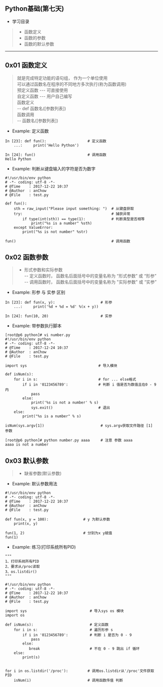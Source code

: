 ## Python基础(第七天)

*  学习目录    
> * 函数定义  
> * 函数的参数  
> * 函数的默认参数  

---
## 0x01 函数定义  
> 就是完成特定功能的语句组， 作为一个单位使用  
> 可以通过函数名在程序的不同地方多次执行(称为函数调用)  
> 预定义函数 --- 可直接使用  
> 自定义函数 --- 用户自己编写  
> 函数定义  
  -- def 函数名([参数列表])  
> 函数调用  
  -- 函数名([参数列表])      

* Example: 定义函数
```
In [23]: def fun():                   # 定义函数
    ...:     print('Hello Python')

In [24]: fun()                        # 调用函数
Hello Python
```
* Example: 判断从键盘输入的字符是否为数字
```
#!/usr/bin/env python
# -*- coding: utf-8 -*-
# @Time    : 2017-12-22 10:37
# @Author  : anChow
# @File    : test.py

def fun():
    sth = raw_input("Please input something: ")  # 从键盘获取
    try:                                         # 捕获异常
        if type(int(sth)) == type(1):            # 判断类型是否相等
            print("%s is a number" %sth)
    except ValueError:
        print("%s is not number" %str)

fun()                                            # 调用函数
```

## 0x02 函数参数
> * 形式参数和实际参数  
    -- 定义函数时， 函数名后面括号中的变量名称为 “形式参数” 或 “形参”  
    -- 调用函数时， 函数名后面括号中的变量名称为 "实际参数" 或 “实参”  

* Example: 形参 与 实参 区别
```
In [23]: def fun(x, y):                     # 形参
    ...:     print('%d + %d = %d' %(x + y))

In [24]: fun(10, 20)                        # 实参
```
* Example: 带参数执行脚本
```
[root@p6 python]# vi number.py
#!/usr/bin/env python
# -*- coding: utf-8 -*-
# @Time    : 2017-12-24 10:37
# @Author  : anChow
# @File    : test.py

import sys                                 # 导入模块

def isNum(s):
    for i in s:                            # for ... else格式
        if i in '0123456789':              # 判断 i 值是否为数值且在0 - 9 内
            pass
        else:
            print('%s is not a number' % s)
            sys.exit()                     # 退出
    else:
        print("%s is a number" % s)

isNum(sys.argv[1])                          # sys.argv获取文件路径 [1] 参数

[root@p6 python]# python number.py aaaa     # 注意 参数 aaaa
aaaa is not a number
```
## 0x03 默认参数  
> * 缺省参数(默认参数)  

* Example: 默认参数用法  
```
#!/usr/bin/env python
# -*- coding: utf-8 -*-
# @Time    : 2017-12-22 10:37
# @Author  : anChow
# @File    : test.py

def fun(x, y = 100):                # y 为默认参数
    print(x, y)

fun(1, 2)                           # 分别为x y赋值
fun(1)    
```
* Example: 练习(打印系统所有PID)
```
"""
1、打印系统所有PID
2、要求从/proc读取
3、os.listdir()
"""

#!/usr/bin/env python
# -*- coding: utf-8 -*-
# @Time    : 2017-12-22 10:37
# @Author  : anChow
# @File    : test.py

import sys                             # 导入sys os 模块
import os

def isNum(s):                          # 定义函数
    for i in s:                        # 遍历形参 s
        if i in '0123456789':          # 判断 i 是否为 0 - 9
            pass
        else:
           break                       # 不在 0 - 9 跳出 if 循环
    else:
        print(s)


for i in os.listdir('/proc'):         # 调用os.listdir从'/proc'文件获取PID
    isNum(i)                          # 调用函数传值 判断
```
